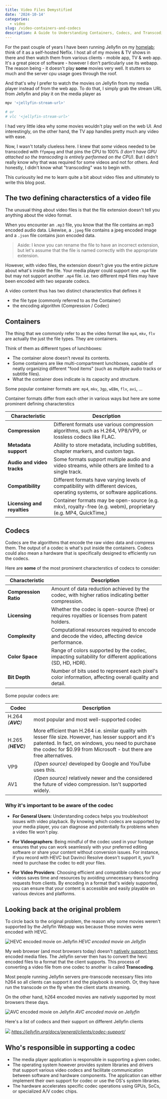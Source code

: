 ```yaml
---
title: Video Files Demystified
date: '2024-10-14'
categories:
  - video
slug: /video-containers-and-codecs
description: A Guide to Understanding Containers, Codecs, and Transcoding
---
```


For the past couple of years I have been running Jellyfin on my [homelab](https://github.com/adityathebe/homelab); think of it as a self-hosted Neflix.
I host all of my movies & TV shows in there and then watch them from various clients - mobile app, TV & web app.
It's a great piece of software - however I don't particularly use its webapp.
The reason being - it doesn't play **some** movies very well.
It stutters so much and the server cpu usage goes through the roof.

And that's why I prefer to watch the movies on Jellyfin from my media player instead of from the web app.
To do that, I simply grab the stream URL from Jellyfin and play it on the media player as

```sh
mpv '<jellyfin-stream-url>'

# or
# vlc '<jellyfin-stream-url>'
```

I had very little idea why some movies wouldn't play well on the web UI.
And interestingly, on the other hand, the TV app handles pretty much any video with ease.

Now, I wasn't totally clueless here. I knew that _some_ videos needed to be transcoded with `ffpmpeg`
and that pins the CPU to 100% _(I don't have GPU attached so the transcoding is entirely performed on the CPU)_. But I didn't really know why that was required for some videos
and not for others. And honestly, I didn't know what "transcoding" was to begin with.

This curiousity led me to learn quite a bit about video files and ultimately
to write this blog post.

## The two defining characterstics of a video file

The unusual thing about video files is that the file extension doesn't tell
you anything about the video format.

When you encounter an `.mp3` file, you know that the file contains an mp3 encoded
audio data. Likewise, a `.jpeg` file contains a jpeg encoded image and a `.json` file contains json encoded
data.

> Aside: I know you can rename the file to have an
> incorrect extension, but let's assume that the file is named correctly with the appropriate extension.

However, with video files, the extension doesn't give you the entire picture about
what's inside the file. Your media player could support one `.mp4` file but may not support another `.mp4` file.
i.e. two different mp4 files may have been encoded with two separate codecs.

A video content thus has two distinct characterstics that defines it

- the file type (commonly referred to as the Container)
- the encoding algorithm (Compression / Codec)

## Containers

The thing that we commonly refer to as the video format like `mp4`, `mkv`, `flv` are actually
the just the file types. They are containers.

Think of them as different types of lunchboxes:

- The container alone doesn't reveal its contents.
- Some containers are like multi-compartment lunchboxes, capable of neatly organizing different "food items" (such as multiple audio tracks or subtitle files).
- What the container does indicate is its capacity and structure.

Some popular container formats are: `mp4`, `mkv`, `3gp`, `wEBm`, `flv`, `avi`, ...

Container formats differ from each other in various ways but here are some prominent defining characterstics

| **Characteristic**          | **Description**                                                                                                             |
| --------------------------- | --------------------------------------------------------------------------------------------------------------------------- |
| **Compression**             | Different formats use various compression algorithms, such as H.264, VP8/VP9, or lossless codecs like FLAC.                 |
| **Metadata support**        | Ability to store metadata, including subtitles, chapter markers, and custom tags.                                           |
| **Audio and video tracks**  | Some formats support multiple audio and video streams, while others are limited to a single track.                          |
| **Compatibility**           | Different formats have varying levels of compatibility with different devices, operating systems, or software applications. |
| **Licensing and royalties** | Container formats may be open-source (e.g. mkv), royalty-free (e.g. webm), proprietary (e.g. MP4, QuickTime,)               |

## Codecs

Codecs are the algorithms that encode the raw video data and compress them. The output of a codec is what's put inside the
containers. Codecs could also mean a hardware that is specifically designed to efficiently run the codecs.

Here are **some** of the most prominent characterstics of codecs to consider:

| **Characteristic**    | **Description**                                                                                         |
| --------------------- | ------------------------------------------------------------------------------------------------------- |
| **Compression Ratio** | Amount of data reduction achieved by the codec, with higher ratios indicating better compression.       |
| **Licensing**         | Whether the codec is open-source (free) or requires royalties or licenses from patent holders.          |
| **Complexity**        | Computational resources required to encode and decode the video, affecting device performance.          |
| **Color Space**       | Range of colors supported by the codec, impacting suitability for different applications (SD, HD, HDR). |
| **Bit Depth**         | Number of bits used to represent each pixel's color information, affecting overall quality and detail.  |

Some popular codecs are:

| Codec              | Description                                                                                                                                                                                                                          |
| ------------------ | ------------------------------------------------------------------------------------------------------------------------------------------------------------------------------------------------------------------------------------ |
| H.264 _(**AVC**)_  | most popular and most well-supported codec                                                                                                                                                                                           |
| H.265 _(**HEVC**)_ | More efficient than H.264 i.e. similar quality with lesser file size. However, has lesser support and it's patented. In fact, on windows, you need to purchase the codec for $0.99 from Microsoft - but there are free alternatives. |
| VP9                | _(Open source)_ developed by Google and YouTube uses this.                                                                                                                                                                           |
| AV1                | _(Open source)_ relatively newer and the considered the future of video compression. Isn't supported widely.                                                                                                                         |

### Why it's important to be aware of the codec

- **For General Users**: Understanding codecs helps you troubleshoot issues with video playback.
  By knowing which codecs are supported by your media player, you can diagnose and potentially fix problems when a video file won't play.

- **For Videographers**: Being mindful of the codec used in your footage ensures that you can work seamlessly with your preferred editing software or share your content without
  conversion issues.
  For instance, if you record with HEVC but Davinci Resolve doesn't support it, you'll need to purchase the codec to edit your files.

- **For Video Providers**: Choosing efficient and compatible codecs for your videos saves time and resources by avoiding unnecessary transcoding requests from clients.
  By encoding in a format that's widely supported, you can ensure that your content is accessible and easily playable on various devices and platforms.

## Looking back at the original problem

To circle back to the original problem, the reason why some movies weren't supported by the Jellyfin Webapp was because
those movies were encoded with HEVC.

![HEVC encoded movie on Jellyfin](./extraction-2-movie-jellyfin-codec.png)
_HEVC encoded movie on Jellyfin_

My web browser (and most browsers today) doesn't [natively support hevc](https://caniuse.com/hevc)
encoded media files. The Jellyfin server then has to convert the hevc encoded files to a format that the client supports.
This process of converting a video file from one codec to another is called **Transcoding**.

Most people running Jellyfin servers pre-transcode necessary files into h264 so all clients can support it and the playbook
is smooth. Or, they have run the transcode on the fly when the client starts streaming.

On the other hand, h264 encoded movies are natively supported by most browsers these days.

![AVC encoded movie on Jellyfin](./jaari-movie-jellyfin-codec.png)
_AVC encoded movie on Jellyfin_

Here's a list of codecs and their support on different Jellyfin clients

![](./jellyfin.org_docs_general_clients_codec-support_.png)
_https://jellyfin.org/docs/general/clients/codec-support/_

## Who's responsible in supporting a codec

- The media player application is responsible in supporting a given codec.
- The operating system however provides system libraries and drivers that support various video codecs and facilitate communication between software and hardware components.
  The application can either implement their own support for codec or use the OS's system libraries.
- The hardware accelerates specific codec operations using GPUs, SoCs, or specialized A/V codec chips.
